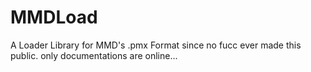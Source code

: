 # MMDLoad
A Loader Library for MMD's .pmx Format since no fucc ever made this public. only documentations are online...
